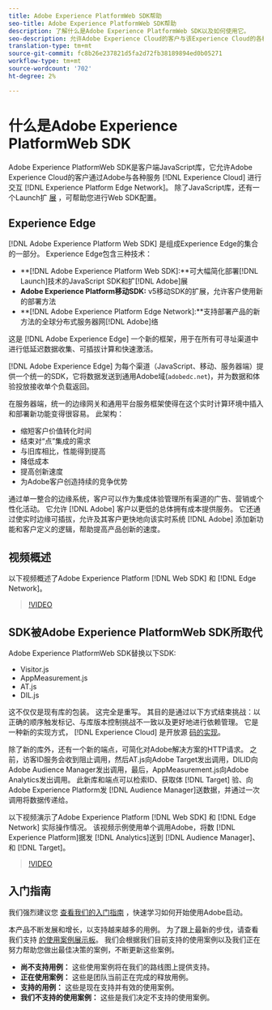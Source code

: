 ```yaml
---
title: Adobe Experience PlatformWeb SDK帮助
seo-title: Adobe Experience PlatformWeb SDK帮助
description: 了解什么是Adobe Experience PlatformWeb SDK以及如何使用它。
seo-description: 允许Adobe Experience Cloud的客户与该Experience Cloud的各种服务进行交互。
translation-type: tm+mt
source-git-commit: fc8b26e237821d5fa2d72fb38189894ed0b05271
workflow-type: tm+mt
source-wordcount: '702'
ht-degree: 2%

---
```



# 什么是Adobe Experience PlatformWeb SDK

Adobe Experience PlatformWeb SDK是客户端JavaScript库，它允许Adobe Experience Cloud的客户通过Adobe与各种服务 [!DNL Experience Cloud] 进行交互 [!DNL Experience Platform Edge Network]。 除了JavaScript库，还有一个Launch扩 [展](https://docs.adobe.com/content/help/zh-Hans/launch/using/extensions-ref/adobe-extension/aep-extension/overview.html) ，可帮助您进行Web SDK配置。

## Experience Edge

[!DNL Adobe Experience Platform Web SDK] 是组成Experience Edge的集合的一部分。 Experience Edge包含三种技术：

* **[!DNL Adobe Experience Platform Web SDK]:**可大幅简化部署[!DNL Launch]技术的JavaScript SDK和扩[!DNL Adobe]展
* **Adobe Experience Platform移动SDK:** v5移动SDK的扩展，允许客户使用新的部署方法
* **[!DNL Adobe Experience Platform Edge Network]:**支持部署产品的新方法的全球分布式服务器网[!DNL Adobe]络

这是 [!DNL Adobe Experience Edge] 一个新的框架，用于在所有可寻址渠道中进行低延迟数据收集、可插拔计算和快速激活。

[!DNL Adobe Experience Edge] 为每个渠道（JavaScript、移动、服务器端）提供一个统一的SDK，它将数据发送到通用Adobe域(`adobedc.net`)，并为数据和体验投放接收单个负载返回。

在服务器端，统一的边缘网关和通用平台服务框架使得在这个实时计算环境中插入和部署新功能变得很容易。  此架构：

* 缩短客户价值转化时间
* 结束对“点”集成的需求
* 与旧库相比，性能得到提高
* 降低成本
* 提高创新速度
* 为Adobe客户创造持续的竞争优势

通过单一整合的边缘系统，客户可以作为集成体验管理所有渠道的广告、营销或个性化活动。  它允许 [!DNL Adobe] 客户以更低的总体拥有成本提供服务。  它还通过使实时边缘可插拔，允许及其客户更快地向该实时系统 [!DNL Adobe] 添加新功能和客户定义的逻辑，帮助提高产品创新的速度。

## 视频概述

以下视频概述了Adobe Experience Platform [!DNL Web SDK] 和 [!DNL Edge Network]。

>[!VIDEO](https://video.tv.adobe.com/v/34141?quality=12&learn=on)

## SDK被Adobe Experience PlatformWeb SDK所取代

Adobe Experience PlatformWeb SDK替换以下SDK:

* Visitor.js
* AppMeasurement.js
* AT.js
* DIL.js

这不仅仅是现有库的包装。 这完全是重写。 其目的是通过以下方式结束挑战：以正确的顺序触发标记、与库版本控制挑战不一致以及更好地进行依赖管理。 它是一种新的实现方式， [!DNL Experience Cloud] 是开放源 [码的实现](https://github.com/adobe/alloy)。

除了新的库外，还有一个新的端点，可简化对Adobe解决方案的HTTP请求。 之前，访客ID服务会收到阻止调用，然后AT.js向Adobe Target发出调用，DILID向Adobe Audience Manager发出调用，最后，AppMeasurement.js向Adobe Analytics发出调用。 此新库和端点可以检索ID、获取体 [!DNL Target] 验、向Adobe Experience Platform发 [!DNL Audience Manager]送数据，并通过一次调用将数据传递给。

以下视频演示了Adobe Experience Platform [!DNL Web SDK] 和 [!DNL Edge Network] 实际操作情况。 该视频示例使用单个调用Adobe，将数 [!DNL Experience Platform]据发 [!DNL Analytics]送到 [!DNL Audience Manager]、和 [!DNL Target]。

>[!VIDEO](https://video.tv.adobe.com/v/34148?quality=12&learn=on)

## 入门指南

我们强烈建议您 [查看我们的入门指南](getting-started/quick-start-with-launch.md) ，快速学习如何开始使用Adobe启动。

本产品不断发展和增长，以支持越来越多的用例。 为了跟上最新的步伐，请查看我们支持 [的使用案例展示板](https://github.com/adobe/alloy/projects/5)。 我们会根据我们目前支持的使用案例以及我们正在努力帮助您做出最佳决策的案例，不断更新这些案例。

* **尚不支持用例：** 这些使用案例将在我们的路线图上提供支持。
* **正在使用案例：** 这些是团队当前正在完成的释放用例。
* **支持的用例：** 这些是现在支持并有效的使用案例。
* **我们不支持的使用案例：** 这些是我们决定不支持的使用案例。
